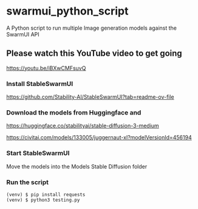 # swarmui_python_script
A Python script to run multiple Image generation models against the SwarmUI API

## Please watch this YouTube video to get going
https://youtu.be/iBXwCMFsuvQ

### Install StableSwarmUI 
https://github.com/Stability-AI/StableSwarmUI?tab=readme-ov-file

### Download the models from Huggingface and 
https://huggingface.co/stabilityai/stable-diffusion-3-medium

https://civitai.com/models/133005/juggernaut-xl?modelVersionId=456194

### Start StableSwarmUI
Move the models into the Models Stable Diffusion folder 


### Run the script 
```console
(venv) $ pip install requests
(venv) $ python3 testing.py
```